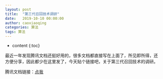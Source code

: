```yaml
---
layout: post
title:  "第三代召回技术调研"
date:   2019-10-10 00:00:00
author: caoxiaoqing
categories: 算法
tags: 算法
---
```


* content
{:toc}

最近一年发现腾讯文档还挺好用的，很多文档都直接写在上面了，所见即所得，还方便分享，因此都少在这里发了，今天贴个链接吧，关于第三代召回技术的调研。

腾讯文档链接：[点我](https://docs.qq.com/doc/DRFBIRHVuYkxsWmtz)

